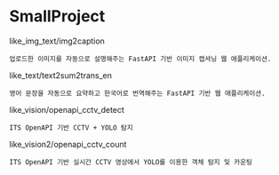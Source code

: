 # SmallProject

like_img_text/img2caption
```
업로드한 이미지를 자동으로 설명해주는 FastAPI 기반 이미지 캡셔닝 웹 애플리케이션.
```

like_text/text2sum2trans_en
```
영어 문장을 자동으로 요약하고 한국어로 번역해주는 FastAPI 기반 웹 애플리케이션.
```

like_vision/openapi_cctv_detect
```
ITS OpenAPI 기반 CCTV + YOLO 탐지
```

like_vision2/openapi_cctv_count
```
ITS OpenAPI 기반 실시간 CCTV 영상에서 YOLO를 이용한 객체 탐지 및 카운팅
```
